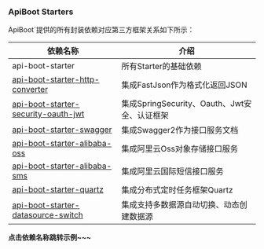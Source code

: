 ### ApiBoot Starters

ApiBoot`提供的所有封装依赖对应第三方框架关系如下所示：

| 依赖名称                                                     | 介绍                                         |
| ------------------------------------------------------------ | -------------------------------------------- |
| api-boot-starter                                             | 所有Starter的基础依赖                        |
| [api-boot-starter-http-converter](https://github.com/hengboy/api-boot/tree/master/api-boot-samples/api-boot-sample-http-converter) | 集成FastJson作为格式化返回JSON               |
| [api-boot-starter-security-oauth-jwt](https://github.com/hengboy/api-boot/tree/master/api-boot-samples/api-boot-sample-security-oauth-jwt) | 集成SpringSecurity、Oauth、Jwt安全、认证框架 |
| [api-boot-starter-swagger](https://github.com/hengboy/api-boot/tree/master/api-boot-samples/api-boot-sample-swagger) | 集成Swagger2作为接口服务文档                 |
| [api-boot-starter-alibaba-oss](https://github.com/hengboy/api-boot/tree/master/api-boot-samples/api-boot-sample-alibaba-oss) | 集成阿里云Oss对象存储接口服务                |
| [api-boot-starter-alibaba-sms](https://github.com/hengboy/api-boot/tree/master/api-boot-samples/api-boot-sample-alibaba-sms) | 集成阿里云国际短信接口服务                   |
| [api-boot-starter-quartz](https://github.com/hengboy/api-boot/tree/master/api-boot-samples/api-boot-sample-quartz) | 集成分布式定时任务框架Quartz                 |
| [api-boot-starter-datasource-switch](https://github.com/hengboy/api-boot/tree/master/api-boot-samples/api-boot-sample-datasource-switch) | 集成支持多数据源自动切换、动态创建数据源     |



**点击依赖名称跳转示例~~~**

